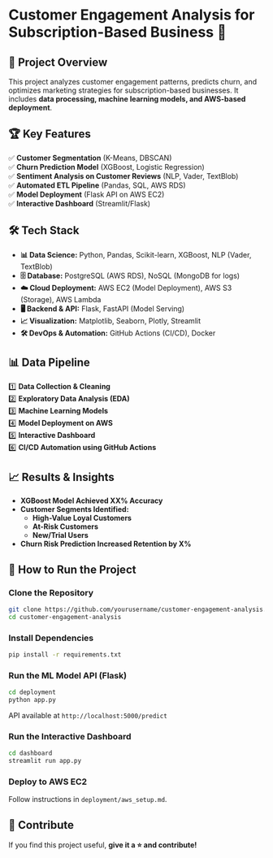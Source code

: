 # Customer Engagement Analysis for Subscription-Based Business 🚀

## 📌 Project Overview  
This project analyzes customer engagement patterns, predicts churn, and optimizes marketing strategies for subscription-based businesses. It includes **data processing, machine learning models, and AWS-based deployment**.

## 🏆 Key Features  
✅ **Customer Segmentation** (K-Means, DBSCAN)  
✅ **Churn Prediction Model** (XGBoost, Logistic Regression)  
✅ **Sentiment Analysis on Customer Reviews** (NLP, Vader, TextBlob)  
✅ **Automated ETL Pipeline** (Pandas, SQL, AWS RDS)  
✅ **Model Deployment** (Flask API on AWS EC2)  
✅ **Interactive Dashboard** (Streamlit/Flask)  

## 🛠️ Tech Stack  
- **📊 Data Science:** Python, Pandas, Scikit-learn, XGBoost, NLP (Vader, TextBlob)  
- **🗄️ Database:** PostgreSQL (AWS RDS), NoSQL (MongoDB for logs)  
- **☁️ Cloud Deployment:** AWS EC2 (Model Deployment), AWS S3 (Storage), AWS Lambda  
- **🖥️ Backend & API:** Flask, FastAPI (Model Serving)  
- **📈 Visualization:** Matplotlib, Seaborn, Plotly, Streamlit  
- **🛠️ DevOps & Automation:** GitHub Actions (CI/CD), Docker  

## 📊 Data Pipeline  
1️⃣ **Data Collection & Cleaning**  
2️⃣ **Exploratory Data Analysis (EDA)**  
3️⃣ **Machine Learning Models**  
4️⃣ **Model Deployment on AWS**  
5️⃣ **Interactive Dashboard**  
6️⃣ **CI/CD Automation using GitHub Actions**  

## 📈 Results & Insights  
- **XGBoost Model Achieved XX% Accuracy**  
- **Customer Segments Identified:**
  - **High-Value Loyal Customers**
  - **At-Risk Customers**
  - **New/Trial Users**
- **Churn Risk Prediction Increased Retention by X%**  

## 🚀 How to Run the Project  

### Clone the Repository  
```bash
git clone https://github.com/yourusername/customer-engagement-analysis.git
cd customer-engagement-analysis
```

### Install Dependencies  
```bash
pip install -r requirements.txt
```

### Run the ML Model API (Flask)  
```bash
cd deployment
python app.py
```
API available at `http://localhost:5000/predict`

### Run the Interactive Dashboard  
```bash
cd dashboard
streamlit run app.py
```

### Deploy to AWS EC2  
Follow instructions in `deployment/aws_setup.md`.

## 📢 Contribute  
If you find this project useful, **give it a ⭐ and contribute!**  
